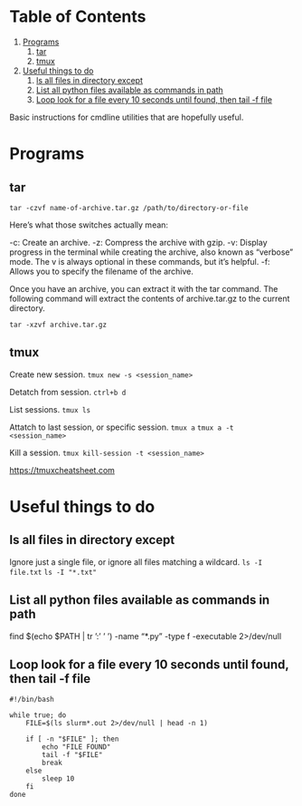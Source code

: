 
# Table of Contents

1.  [Programs](#org73d929c)
    1.  [tar](#orgccd3603)
    2.  [tmux](#org77eb4eb)
2.  [Useful things to do](#org9b661bf)
    1.  [ls all files in directory except](#org876aedb)
    2.  [List all python files available as commands in path](#org832cf62)
    3.  [Loop look for a file every 10 seconds until found, then tail -f file](#orge5c7a03)

Basic instructions for cmdline utilities that are hopefully useful.


<a id="org73d929c"></a>

# Programs


<a id="orgccd3603"></a>

## tar

`tar -czvf name-of-archive.tar.gz /path/to/directory-or-file`

Here&rsquo;s what those switches actually mean:

-c: Create an archive.
-z: Compress the archive with gzip.
-v: Display progress in the terminal while creating the archive, also known as &ldquo;verbose&rdquo; mode. The v is always optional in these commands, but it&rsquo;s helpful.
-f: Allows you to specify the filename of the archive.

Once you have an archive, you can extract it with the tar command. The following command will extract the contents of archive.tar.gz to the current directory.

`tar -xzvf archive.tar.gz`


<a id="org77eb4eb"></a>

## tmux

Create new session.
`tmux new -s <session_name>`

Detatch from session.
`ctrl+b d`

List sessions.
`tmux ls`

Attatch to last session, or specific session.
`tmux a`
`tmux a -t <session_name>`

Kill a session.
`tmux kill-session -t <session_name>`

<https://tmuxcheatsheet.com>


<a id="org9b661bf"></a>

# Useful things to do


<a id="org876aedb"></a>

## ls all files in directory except

Ignore just a single file, or ignore all files matching a wildcard.
`ls -I file.txt`
`ls -I "*.txt"`


<a id="org832cf62"></a>

## List all python files available as commands in path

find $(echo $PATH | tr &rsquo;:&rsquo; &rsquo; &rsquo;) -name &ldquo;\*.py&rdquo; -type f -executable 2>/dev/null


<a id="orge5c7a03"></a>

## Loop look for a file every 10 seconds until found, then tail -f file

    #!/bin/bash
    
    while true; do
        FILE=$(ls slurm*.out 2>/dev/null | head -n 1)
    
        if [ -n "$FILE" ]; then
            echo "FILE FOUND"
            tail -f "$FILE"
            break
        else
            sleep 10
        fi
    done

